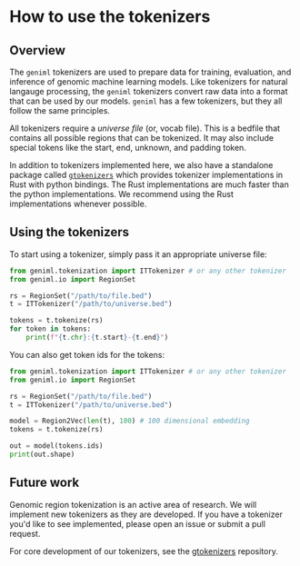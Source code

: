 # How to use the tokenizers
## Overview
The `geniml` tokenizers are used to prepare data for training, evaluation, and inference of genomic machine learning models. Like tokenizers for natural langauge processing, the `geniml` tokenizers convert raw data into a format that can be used by our models. `geniml` has a few tokenizers, but they all follow the same principles.

All tokenizers require a *universe file* (or, vocab file). This is a bedfile that contains all possible regions that can be tokenized. It may also include special tokens like the start, end, unknown, and padding token.

In addition to tokenizers implemented here, we also have a standalone package called [`gtokenizers`](https://github.com/databio/gtokenizers) which provides tokenizer implementations in Rust with python bindings. The Rust implementations are much faster than the python implementations. We recommend using the Rust implementations whenever possible.

## Using the tokenizers
To start using a tokenizer, simply pass it an appropriate universe file:

```python
from geniml.tokenization import ITTokenizer # or any other tokenizer
from geniml.io import RegionSet

rs = RegionSet("/path/to/file.bed")
t = ITTokenizer("/path/to/universe.bed")

tokens = t.tokenize(rs)
for token in tokens:
    print(f"{t.chr}:{t.start}-{t.end}")
```

You can also get token ids for the tokens:

```python
from geniml.tokenization import ITTokenizer # or any other tokenizer
from geniml.io import RegionSet

rs = RegionSet("/path/to/file.bed")
t = ITTokenizer("/path/to/universe.bed")

model = Region2Vec(len(t), 100) # 100 dimensional embedding
tokens = t.tokenize(rs)

out = model(tokens.ids)
print(out.shape)
```

## Future work
Genomic region tokenization is an active area of research. We will implement new tokenizers as they are developed. If you have a tokenizer you'd like to see implemented, please open an issue or submit a pull request.

For core development of our tokenizers, see the [gtokenizers](https://github.com/databio/gtokenizers) repository.
